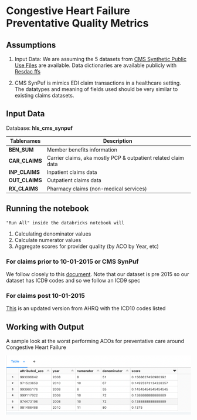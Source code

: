 # Congestive Heart Failure Preventative Quality Metrics

## Assumptions

1. Input Data: We are assuming the 5 datasets from [CMS Synthetic Public Use Files](https://www.cms.gov/Research-Statistics-Data-and-Systems/Downloadable-Public-Use-Files/SynPUFs/DE_Syn_PUF) are available. Data dictionaries are available publicly with [Resdac ffs](https://resdac.org/cms-data?tid_1%5B1%5D=1&tid%5B6046%5D=6046&tid%5B4931%5D=4931)

2. CMS SynPuf is mimics EDI claim transactions in a healthcare setting. The datatypes and meaning of fields used should be very similar to existing claims datasets. 

## Input Data

Database: **hls_cms_synpuf**

| Tablenames | Description | 
| -- | -- | 
| **BEN_SUM** | Member benefits information | 
| **CAR_CLAIMS** | Carrier claims, aka mostly PCP & outpatient related claim data |
| **INP_CLAIMS** | Inpatient claims data |
| **OUT_CLAIMS** | Outpatient claims data |
| **RX_CLAIMS** | Pharmacy claims (non-medical services) |

## Running the notebook

```
"Run All" inside the databricks notebook will
```
1. Calculating denominator values
2. Calculate numerator values
3. Aggregate scores for provider quality (by ACO by Year, etc)


### For claims prior to 10-01-2015 or CMS SynPuf

We follow closely to this [document](https://www.cms.gov/files/document/aco-10-prevention-quality-indicator-pqi-ambulatory-sensitive-conditions-admissions-heart-failure-hf.pdf). Note that our dataset is pre 2015 so our dataset has ICD9 codes and so we follow an ICD9 spec

### For claims post 10-01-2015

[This](https://qualityindicators.ahrq.gov/Downloads/Modules/PQI/V2022/TechSpecs/PQI_08_Heart_Failure_Admission_Rate.pdf) is an updated version from AHRQ with the ICD10 codes listed 

## Working with Output 

A sample look at the worst performing ACOs for preventative care around Congestive Heart Failure 

![alt text](../images/aco_results.png?raw=true)


